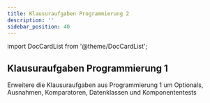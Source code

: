 ```yaml
---
title: Klausuraufgaben Programmierung 2
description: ''
sidebar_position: 40
---
```


import DocCardList from '@theme/DocCardList';

<DocCardList />

## Klausuraufgaben Programmierung 1
Erweitere die Klausuraufgaben aus Programmierung 1 um Optionals, Ausnahmen, Komparatoren, Datenklassen und Komponententests
